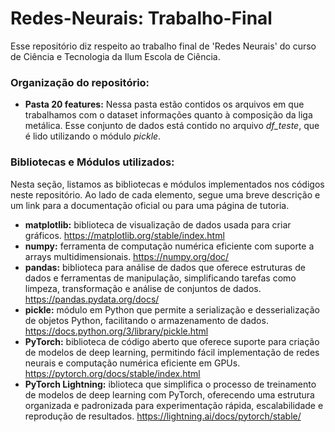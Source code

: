 # Redes-Neurais: Trabalho-Final
Esse repositório diz respeito ao trabalho final de 'Redes Neurais' do curso de Ciência e Tecnologia da Ilum Escola de Ciência.

### Organização do repositório:
* __Pasta 20 features:__ Nessa pasta estão contidos os arquivos em que trabalhamos com o dataset informações quanto à composição da liga metálica. Esse conjunto de dados está contido no arquivo _df_teste_, que é lido utilizando o módulo _pickle_.
  
### Bibliotecas e Módulos utilizados:
Nesta seção, listamos as bibliotecas e módulos implementados nos códigos neste repositório. Ao lado de cada elemento, segue uma breve descrição e um link para a documentação oficial ou para uma página de tutoria.
* __matplotlib:__ biblioteca de visualização de dados usada para criar gráficos. https://matplotlib.org/stable/index.html
* __numpy:__ ferramenta de computação numérica eficiente com suporte a arrays multidimensionais. https://numpy.org/doc/
* __pandas:__ biblioteca para análise de dados que oferece estruturas de dados e ferramentas de manipulação, simplificando tarefas como limpeza, transformação e análise de conjuntos de dados. https://pandas.pydata.org/docs/
* __pickle:__  módulo em Python que permite a serialização e desserialização de objetos Python, facilitando o armazenamento de dados. https://docs.python.org/3/library/pickle.html
* __PyTorch:__ biblioteca de código aberto que oferece suporte para criação de modelos de deep learning, permitindo fácil implementação de redes neurais e computação numérica eficiente em GPUs. https://pytorch.org/docs/stable/index.html
* __PyTorch Lightning:__ iblioteca que simplifica o processo de treinamento de modelos de deep learning com PyTorch, oferecendo uma estrutura organizada e padronizada para experimentação rápida, escalabilidade e reprodução de resultados. https://lightning.ai/docs/pytorch/stable/
